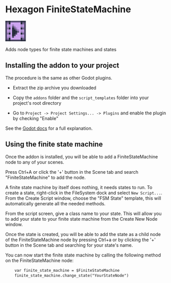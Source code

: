 
# Hexagon FiniteStateMachine

![Icon](icon.png)

Adds node types for finite state machines and states

## Installing the addon to your project

The procedure is the same as other Godot plugins.

* Extract the zip archive you downloaded

* Copy the `addons` folder and the `script_templates` folder into your project's root directory

* Go to `Project -> Project Settings... -> Plugins` and enable the plugin by checking "Enable"

See the [Godot docs](https://docs.godotengine.org/en/stable/tutorials/plugins/editor/installing_plugins.html) for a full explanation.

## Using the finite state machine

Once the addon is installed, you will be able to add a FiniteStateMachine node to any of your scenes.

Press Ctrl+A or click the '+' button in the Scene tab and search "FiniteStateMachine" to add the node.

A finite state machine by itself does nothing, it needs states to run. To create a state, right-click in the FileSystem dock and select `New Script...`. From the Create Script window, choose the "FSM State" template, this will automatically generate all the needed methods.

From the script screen, give a class name to your state. This will allow you to add your state to your finite state machine from the Create New Node window.

Once the state is created, you will be able to add the state as a child node of the FiniteStateMachine node by pressing Ctrl+a or by clicking the '+' button in the Scene tab and searching for your state's name.

You can now start the finite state machine by calling the following method on the FiniteStateMachine node:
```
	var finite_state_machine = $FiniteStateMachine
	finite_state_machine.change_state("YourStateNode")
```